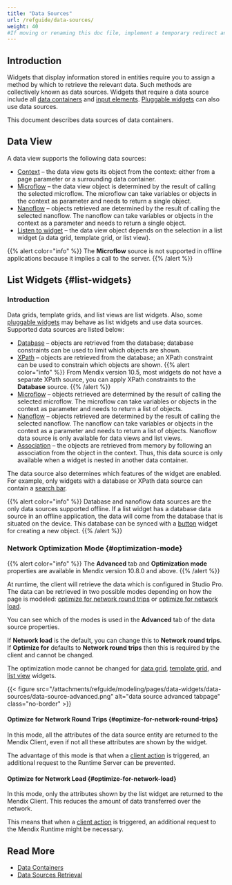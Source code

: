 ```yaml
---
title: "Data Sources"
url: /refguide/data-sources/
weight: 40
#If moving or renaming this doc file, implement a temporary redirect and let the respective team know they should update the URL in the product. See Mapping to Products for more details.
---
```


## Introduction

Widgets that display information stored in entities require you to assign a method by which to retrieve the relevant data. Such methods are collectively known as data sources. Widgets that require a data source include all [data containers](/refguide/data-widgets/) and [input elements](/refguide/input-widgets/). [Pluggable widgets](/apidocs-mxsdk/apidocs/pluggable-widgets/) can also use data sources.

This document describes data sources of data containers. 

## Data View

A data view supports the following data sources:

* [Context](/refguide/context-source/) – the data view gets its object from the context: either from a page parameter or a surrounding data container.
* [Microflow](/refguide/microflow-source/) – the data view object is determined by the result of calling the selected microflow. The microflow can take variables or objects in the context as parameter and needs to return a single object.
* [Nanoflow](/refguide/nanoflow-source/) – objects retrieved are determined by the result of calling the selected nanoflow. The nanoflow can take variables or objects in the context as a parameter and needs to return a single object. 
* [Listen to widget](/refguide/listen-to-grid-source/) – the data view object depends on the selection in a list widget (a data grid, template grid, or list view).

{{% alert color="info" %}}
The **Microflow** source is not supported in offline applications because it implies a call to the server.
{{% /alert %}}

## List Widgets {#list-widgets}

### Introduction

Data grids, template grids, and list views are list widgets. Also, some [pluggable widgets](/apidocs-mxsdk/apidocs/pluggable-widgets/) may behave as list widgets and use data sources. Supported data sources are listed below:

* [Database](/refguide/database-source/) – objects are retrieved from the database; database constraints can be used to limit which objects are shown. 
* [XPath](/refguide/xpath-source/) – objects are retrieved from the database; an XPath constraint can be used to constrain which objects are shown.
{{% alert color="info" %}}
From Mendix version 10.5, most widgets do not have a separate XPath source, you can apply XPath constraints to the **Database** source.
{{% /alert %}}
* [Microflow](/refguide/microflow-source/) – objects retrieved are determined by the result of calling the selected microflow. The microflow can take variables or objects in the context as parameter and needs to return a list of objects.
* [Nanoflow](/refguide/nanoflow-source/) – objects retrieved are determined by the result of calling the selected nanoflow. The nanoflow can take variables or objects in the context as a parameter and needs to return a list of objects. Nanoflow data source is only available for data views and list views. 
* [Association](/refguide/association-source/) – the objects are retrieved from memory by following an association from the object in the context. Thus, this data source is only available when a widget is nested in another data container. 

The data source also determines which features of the widget are enabled. For example, only widgets with a database or XPath data source can contain a [search bar](/refguide/search-bar/).

{{% alert color="info" %}}
Database and nanoflow data sources are the only data sources supported offline. If a list widget has a database data source in an offline application, the data will come from the database that is situated on the device. This database can be synced with a [button](/refguide/button-properties/) widget for creating a new object.
{{% /alert %}}

### Network Optimization Mode {#optimization-mode}

{{% alert color="info" %}}
The **Advanced** tab and **Optimization mode** properties are available in Mendix version 10.8.0 and above.
{{% /alert %}}

At runtime, the client will retrieve the data which is configured in Studio Pro. The data can be retrieved in two possible modes depending on how the page is modeled: [optimize for network round trips](#optimize-for-network-round-trips) or [optimize for network load](#optimize-for-network-load).

You can see which of the modes is used in the **Advanced** tab of the data source properties.

If **Network load** is the default, you can change this to **Network round trips**. If **Optimize for** defaults to **Network round trips** then this is required by the client and cannot be changed.

The optimization mode cannot be changed for [data grid](/refguide/data-grid/), [template grid](/refguide/template-grid/), and [list view](/refguide/list-view/) widgets. 

{{< figure src="/attachments/refguide/modeling/pages/data-widgets/data-sources/data-source-advanced.png" alt="data source advanced tabpage" class="no-border" >}}

#### Optimize for Network Round Trips {#optimize-for-network-round-trips}

In this mode, all the attributes of the data source entity are returned to the Mendix Client, even if not all these attributes are shown by the widget.

The advantage of this mode is that when a [client action](/refguide/on-click-event/#actions) is triggered, an additional request to the Runtime Server can be prevented. 

#### Optimize for Network Load {#optimize-for-network-load}

In this mode, only the attributes shown by the list widget are returned to the Mendix Client. This reduces the amount of data transferred over the network.

This means that when a [client action](/refguide/on-click-event/#actions) is triggered, an additional request to the Mendix Runtime might be necessary.

## Read More

* [Data Containers](/refguide/data-widgets/)
* [Data Sources Retrieval](/refguide/datasource-runtime/) 
